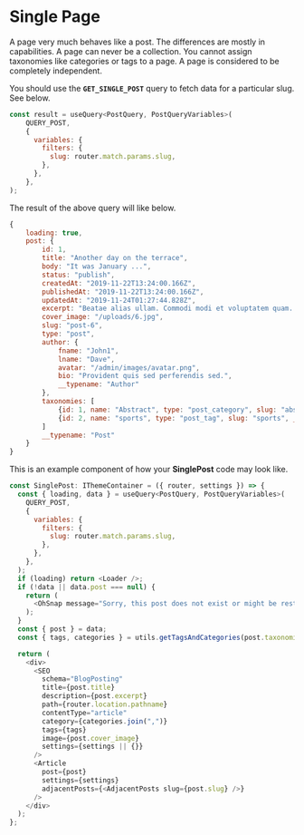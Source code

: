 # Single Page

A page very much behaves like a post. The differences are mostly in capabilities. A page can never be a collection. You cannot assign taxonomies like categories or tags to a page. A page is considered to be completely independent. 

You should use the **`GET_SINGLE_POST`** query to fetch data for a particular slug. See below.

```jsx
const result = useQuery<PostQuery, PostQueryVariables>(
    QUERY_POST,
    {
      variables: {
        filters: {
          slug: router.match.params.slug,
        },
      },
    },
);
```

The result of the above query will like below.

```javascript
{
    loading: true,
    post: {
        id: 1,
        title: "Another day on the terrace",
        body: "It was January ...",
        status: "publish",
        createdAt: "2019-11-22T13:24:00.166Z",
        publishedAt: "2019-11-22T13:24:00.166Z",
        updatedAt: "2019-11-24T01:27:44.828Z",
        excerpt: "Beatae alias ullam. Commodi modi et voluptatem quam. Nostrum occaecati ut id rem omnis soluta. Distinctio facere quia laudantium quia numquam vero iste.",
        cover_image: "/uploads/6.jpg",
        slug: "post-6",
        type: "post",
        author: {
            fname: "John1",
            lname: "Dave",
            avatar: "/admin/images/avatar.png",
            bio: "Provident quis sed perferendis sed.",
            __typename: "Author"
        },
        taxonomies: [
            {id: 1, name: "Abstract", type: "post_category", slug: "abstract", __typename: "Taxonomy"},
            {id: 2, name: "sports", type: "post_tag", slug: "sports", __typename: "Taxonomy"}
        ]
        __typename: "Post"
    }   
}
```

This is an example component of how your **SinglePost** code may look like.

```javascript
const SinglePost: IThemeContainer = ({ router, settings }) => {
  const { loading, data } = useQuery<PostQuery, PostQueryVariables>(
    QUERY_POST,
    {
      variables: {
        filters: {
          slug: router.match.params.slug,
        },
      },
    },
  );
  if (loading) return <Loader />;
  if (!data || data.post === null) {
    return (
      <OhSnap message="Sorry, this post does not exist or might be restricted." />
    );
  }
  const { post } = data;
  const { tags, categories } = utils.getTagsAndCategories(post.taxonomies);

  return (
    <div>
      <SEO
        schema="BlogPosting"
        title={post.title}
        description={post.excerpt}
        path={router.location.pathname}
        contentType="article"
        category={categories.join(",")}
        tags={tags}
        image={post.cover_image}
        settings={settings || {}}
      />
      <Article
        post={post}
        settings={settings}
        adjacentPosts={<AdjacentPosts slug={post.slug} />}
      />
    </div>
  );
};
```


